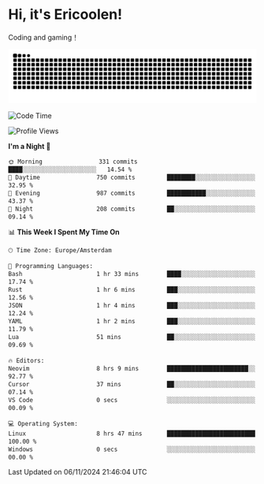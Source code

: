 # Hi, it's Ericoolen!
Coding and gaming！

<picture>
  <source media="(prefers-color-scheme: dark)" srcset="https://raw.githubusercontent.com/Eric-Song-Nop/Eric-Song-Nop/output/github-contribution-grid-snake-dark.svg">
  <source media="(prefers-color-scheme: light)" srcset="https://raw.githubusercontent.com/Eric-Song-Nop/Eric-Song-Nop/output/github-contribution-grid-snake.svg">
  <img alt="github contribution grid snake animation" src="https://raw.githubusercontent.com/Eric-Song-Nop/Eric-Song-Nop/output/github-contribution-grid-snake.svg">
</picture>

<!--START_SECTION:waka-->
![Code Time](http://img.shields.io/badge/Code%20Time-1%2C560%20hrs%2014%20mins-blue)

![Profile Views](http://img.shields.io/badge/Profile%20Views-6-blue)

**I'm a Night 🦉** 

```text
🌞 Morning                331 commits         ████░░░░░░░░░░░░░░░░░░░░░   14.54 % 
🌆 Daytime                750 commits         ████████░░░░░░░░░░░░░░░░░   32.95 % 
🌃 Evening                987 commits         ███████████░░░░░░░░░░░░░░   43.37 % 
🌙 Night                  208 commits         ██░░░░░░░░░░░░░░░░░░░░░░░   09.14 % 
```


📊 **This Week I Spent My Time On** 

```text
🕑︎ Time Zone: Europe/Amsterdam

💬 Programming Languages: 
Bash                     1 hr 33 mins        ████░░░░░░░░░░░░░░░░░░░░░   17.74 % 
Rust                     1 hr 6 mins         ███░░░░░░░░░░░░░░░░░░░░░░   12.56 % 
JSON                     1 hr 4 mins         ███░░░░░░░░░░░░░░░░░░░░░░   12.24 % 
YAML                     1 hr 2 mins         ███░░░░░░░░░░░░░░░░░░░░░░   11.79 % 
Lua                      51 mins             ██░░░░░░░░░░░░░░░░░░░░░░░   09.69 % 

🔥 Editors: 
Neovim                   8 hrs 9 mins        ███████████████████████░░   92.77 % 
Cursor                   37 mins             ██░░░░░░░░░░░░░░░░░░░░░░░   07.14 % 
VS Code                  0 secs              ░░░░░░░░░░░░░░░░░░░░░░░░░   00.09 % 

💻 Operating System: 
Linux                    8 hrs 47 mins       █████████████████████████   100.00 % 
Windows                  0 secs              ░░░░░░░░░░░░░░░░░░░░░░░░░   00.00 % 
```


 Last Updated on 06/11/2024 21:46:04 UTC
<!--END_SECTION:waka-->
